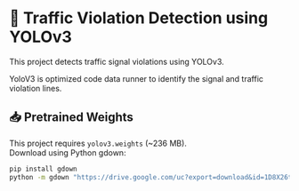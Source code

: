 # 🚦 Traffic Violation Detection using YOLOv3

This project detects traffic signal violations using YOLOv3.

YoloV3 is optimized code data runner to identify the signal and traffic violation lines.
## 📥 Pretrained Weights

This project requires `yolov3.weights` (~236 MB).  
Download using Python gdown:

```bash
pip install gdown
python -m gdown "https://drive.google.com/uc?export=download&id=1D8X26t2PJxuKI2B7XMJfmwbaywXN5jIz" -O yolov3.weights
